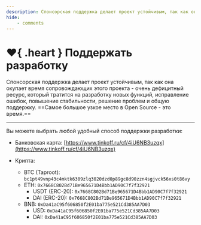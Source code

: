 ```yaml
---
description: Спонсорская поддержка делает проект устойчивым, так как она окупает время сопровождающих этого проекта.
hide:
    - comments
---
```


# :heart:{ .heart } Поддержать разработку

Спонсорская поддержка делает проект устойчивым, так как она окупает время сопровождающих этого проекта - очень дефицитный ресурс, который тратится на разработку новых функций, исправление ошибок, повышение стабильности, решение проблем и общую поддержку. ==Самое большое узкое место в Open Source - это время.==

***

Вы можете выбрать любой удобный способ поддержки разработки:

- Банковская карта: [https://www.tinkoff.ru/cf/4iU6NB3uzqx](https://www.tinkoff.ru/cf/4iU6NB3uzqx)
- Крипта:

    * BTC (Taproot): `bc1pt49vnp43c4mktk6309zlq3020dzd0p89gc8d90zzn4sgjvck56xs0t86vy`
    * ETH: `0x7668C802Bd71Be965671D4Bbb1AD90C7f7f32921`
        * USDT (ERC-20): `0x7668C802Bd71Be965671D4Bbb1AD90C7f7f32921`
        * DAI (ERC-20): `0x7668C802Bd71Be965671D4Bbb1AD90C7f7f32921`
    * BNB: `0xDa41aC95f606850f2E01ba775e521Cd385AA7D03`
        * USD: `0xDa41aC95f606850f2E01ba775e521Cd385AA7D03`
        * DAI: `0xDa41aC95f606850f2E01ba775e521Cd385AA7D03`